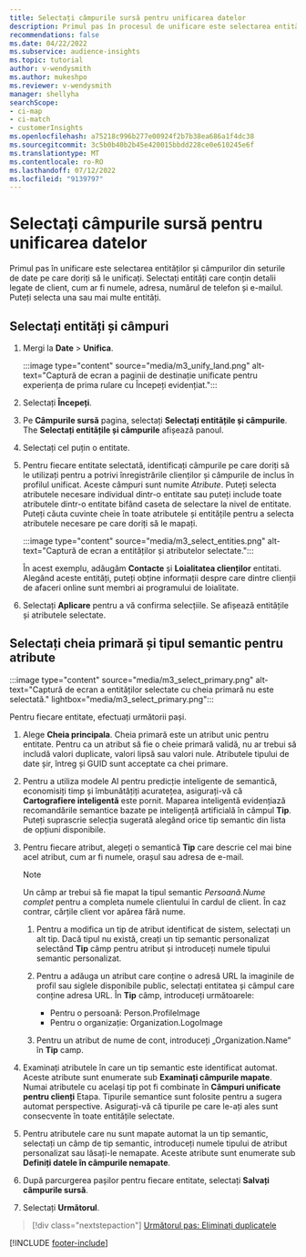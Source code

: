```yaml
---
title: Selectați câmpurile sursă pentru unificarea datelor
description: Primul pas în procesul de unificare este selectarea entităților, atributelor, cheilor primare și a tipurilor semantice pentru a mapa datele la profilul unificat al clientului.
recommendations: false
ms.date: 04/22/2022
ms.subservice: audience-insights
ms.topic: tutorial
author: v-wendysmith
ms.author: mukeshpo
ms.reviewer: v-wendysmith
manager: shellyha
searchScope:
- ci-map
- ci-match
- customerInsights
ms.openlocfilehash: a75218c996b277e00924f2b7b38ea686a1f4dc38
ms.sourcegitcommit: 3c5b0b40b2b45e420015bbdd228ce0e610245e6f
ms.translationtype: MT
ms.contentlocale: ro-RO
ms.lasthandoff: 07/12/2022
ms.locfileid: "9139797"
---
```

# <a name="select-source-fields-for-data-unification"></a>Selectați câmpurile sursă pentru unificarea datelor

Primul pas în unificare este selectarea entităților și câmpurilor din seturile de date pe care doriți să le unificați. Selectați entități care conțin detalii legate de client, cum ar fi numele, adresa, numărul de telefon și e-mailul. Puteți selecta una sau mai multe entități.

## <a name="select-entities-and-fields"></a>Selectați entități și câmpuri

1. Mergi la **Date** > **Unifica**.

   :::image type="content" source="media/m3_unify_land.png" alt-text="Captură de ecran a paginii de destinație unificate pentru experiența de prima rulare cu Începeți evidențiat.":::

1. Selectați **Începeți**.

1. Pe **Câmpurile sursă** pagina, selectați **Selectați entitățile și câmpurile**. The **Selectați entitățile și câmpurile** afișează panoul.

1. Selectați cel puțin o entitate.

1. Pentru fiecare entitate selectată, identificați câmpurile pe care doriți să le utilizați pentru a potrivi înregistrările clienților și câmpurile de inclus în profilul unificat. Aceste câmpuri sunt numite *Atribute*. Puteți selecta atributele necesare individual dintr-o entitate sau puteți include toate atributele dintr-o entitate bifând caseta de selectare la nivel de entitate. Puteți căuta cuvinte cheie în toate atributele și entitățile pentru a selecta atributele necesare pe care doriți să le mapați.

   :::image type="content" source="media/m3_select_entities.png" alt-text="Captură de ecran a entităților și atributelor selectate.":::

   În acest exemplu, adăugăm **Contacte** și **Loialitatea clienților** entitati. Alegând aceste entități, puteți obține informații despre care dintre clienții de afaceri online sunt membri ai programului de loialitate.

1. Selectați **Aplicare** pentru a vă confirma selecțiile. Se afișează entitățile și atributele selectate.

## <a name="select-primary-key-and-semantic-type-for-attributes"></a>Selectați cheia primară și tipul semantic pentru atribute

   :::image type="content" source="media/m3_select_primary.png" alt-text="Captură de ecran a entităților selectate cu cheia primară nu este selectată." lightbox="media/m3_select_primary.png":::

Pentru fiecare entitate, efectuați următorii pași.

1. Alege **Cheia principala**. Cheia primară este un atribut unic pentru entitate. Pentru ca un atribut să fie o cheie primară validă, nu ar trebui să includă valori duplicate, valori lipsă sau valori nule. Atributele tipului de date șir, întreg și GUID sunt acceptate ca chei primare.

1. Pentru a utiliza modele AI pentru predicție inteligente de semantică, economisiți timp și îmbunătățiți acuratețea, asigurați-vă că **Cartografiere inteligentă** este pornit. Maparea inteligentă evidențiază recomandările semantice bazate pe inteligență artificială în câmpul **Tip**. Puteți suprascrie selecția sugerată alegând orice tip semantic din lista de opțiuni disponibile.

1. Pentru fiecare atribut, alegeți o semantică **Tip** care descrie cel mai bine acel atribut, cum ar fi numele, orașul sau adresa de e-mail.

   > [!NOTE]
   > Un câmp ar trebui să fie mapat la tipul semantic *Persoană.Nume complet* pentru a completa numele clientului în cardul de client. În caz contrar, cărțile client vor apărea fără nume.

   1. Pentru a modifica un tip de atribut identificat de sistem, selectați un alt tip. Dacă tipul nu există, creați un tip semantic personalizat selectând **Tip** câmp pentru atribut și introduceți numele tipului semantic personalizat.

   1. Pentru a adăuga un atribut care conține o adresă URL la imaginile de profil sau siglele disponibile public, selectați entitatea și câmpul care conține adresa URL. În **Tip** câmp, introduceți următoarele:
      - Pentru o persoană: Person.ProfileImage
      - Pentru o organizație: Organization.LogoImage

   1. Pentru un atribut de nume de cont, introduceți „Organization.Name” în **Tip** camp.

1. Examinați atributele în care un tip semantic este identificat automat. Aceste atribute sunt enumerate sub **Examinați câmpurile mapate**. Numai atributele cu același tip pot fi combinate în **Câmpuri unificate pentru clienți** Etapa. Tipurile semantice sunt folosite pentru a sugera automat perspective. Asigurați-vă că tipurile pe care le-ați ales sunt consecvente în toate entitățile selectate.

1. Pentru atributele care nu sunt mapate automat la un tip semantic, selectați un câmp de tip semantic, introduceți numele tipului de atribut personalizat sau lăsați-le nemapate. Aceste atribute sunt enumerate sub **Definiți datele în câmpurile nemapate**.

1. După parcurgerea pașilor pentru fiecare entitate, selectați **Salvați câmpurile sursă**.

1. Selectați **Următorul**.

> [!div class="nextstepaction"]
> [Următorul pas: Eliminați duplicatele](remove-duplicates.md)

[!INCLUDE [footer-include](includes/footer-banner.md)]

